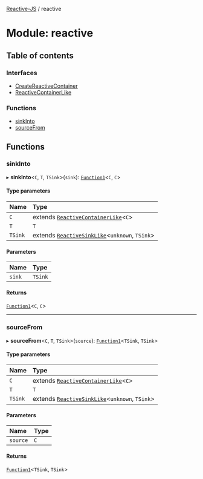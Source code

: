 [Reactive-JS](../README.md) / reactive

# Module: reactive

## Table of contents

### Interfaces

- [CreateReactiveContainer](../interfaces/reactive.CreateReactiveContainer.md)
- [ReactiveContainerLike](../interfaces/reactive.ReactiveContainerLike.md)

### Functions

- [sinkInto](reactive.md#sinkinto)
- [sourceFrom](reactive.md#sourcefrom)

## Functions

### sinkInto

▸ **sinkInto**<`C`, `T`, `TSink`\>(`sink`): [`Function1`](functions.md#function1)<`C`, `C`\>

#### Type parameters

| Name | Type |
| :------ | :------ |
| `C` | extends [`ReactiveContainerLike`](../interfaces/reactive.ReactiveContainerLike.md)<`C`\> |
| `T` | `T` |
| `TSink` | extends [`ReactiveSinkLike`](../interfaces/reactiveSink.ReactiveSinkLike.md)<`unknown`, `TSink`\> |

#### Parameters

| Name | Type |
| :------ | :------ |
| `sink` | `TSink` |

#### Returns

[`Function1`](functions.md#function1)<`C`, `C`\>

___

### sourceFrom

▸ **sourceFrom**<`C`, `T`, `TSink`\>(`source`): [`Function1`](functions.md#function1)<`TSink`, `TSink`\>

#### Type parameters

| Name | Type |
| :------ | :------ |
| `C` | extends [`ReactiveContainerLike`](../interfaces/reactive.ReactiveContainerLike.md)<`C`\> |
| `T` | `T` |
| `TSink` | extends [`ReactiveSinkLike`](../interfaces/reactiveSink.ReactiveSinkLike.md)<`unknown`, `TSink`\> |

#### Parameters

| Name | Type |
| :------ | :------ |
| `source` | `C` |

#### Returns

[`Function1`](functions.md#function1)<`TSink`, `TSink`\>
